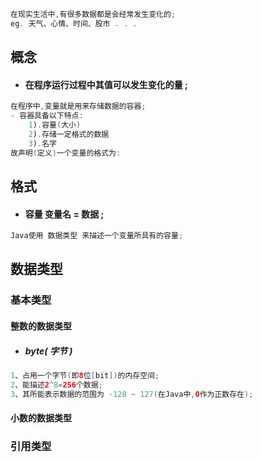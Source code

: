 ```java
在现实生活中,有很多数据都是会经常发生变化的;
eg. 天气、心情、时间、股市 . . .
```

## 概念

* #### 在程序运行过程中其值可以发生变化的量 ;

```java
在程序中,变量就是用来存储数据的容器;
- 容器具备以下特点:
    1).容量(大小)
    2).存储一定格式的数据
    3).名字
故声明(定义)一个变量的格式为:
```

## 格式

* #### 容量 变量名 = 数据 ;

```java
Java使用 数据类型 来描述一个变量所具有的容量;
```

## 数据类型

### 基本类型

#### 整数的数据类型

* ##### byte\( 字节 \) 

```java
1、占用一个字节(即8位[bit])的内存空间;
2、能描述2^8=256个数据;
3、其所能表示数据的范围为 -128 ~ 127(在Java中,0作为正数存在);
```

#### 小数的数据类型

### 引用类型



